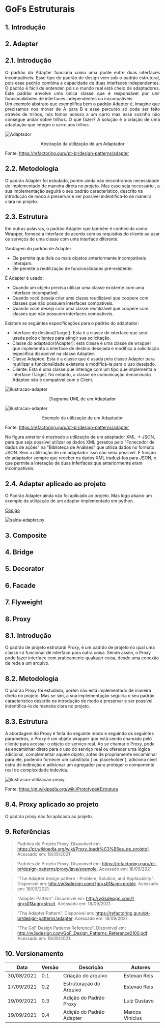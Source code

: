 # GoFs Estruturais

## 1. Introdução


## 2. Adapter 

## 2.1. Introdução

<div style="text-align: justify">O padrão do Adapter funciona como uma ponte entre duas interfaces incompatíveis. Esse tipo de padrão de design vem sob o padrão estrutural, pois esse padrão combina a capacidade de duas interfaces independentes. O padrão é fácil de entender, pois o mundo real está cheio de adaptadores.
Este padrão envolve uma única classe que é responsável por unir funcionalidades de interfaces independentes ou incompatíveis.</div>

<div style="text-align: justify">Um exemplo abstrato que exemplifica bem o padrão Adapter é, imagine que precisamos nos mover de A para B e esse percurso só pode ser feito através de trilhos, nós temos acesso a um carro mas esse sozinho não consegue andar sobre trilhos. O que fazer? A solução é a criação de uma adaptação que integre o carro aos trilhos.</div>

![Adaptador](./img/adaptador.png)
<p align = "center">Abstração da utilização de um Adaptador</p>

Fonte: https://refactoring.guru/pt-br/design-patterns/adapter
## 2.2. Metodologia

 O padrão Adapter foi estudado, porém ainda não encontramos necessidade de implementado de maneira direta no projeto. Mas caso seja necessário , a sua implementação seguirá o seu padrão característico, descrito na introdução de modo a preservar e ser possível indentificá-lo de maneira clara no projeto.

## 2.3. Estrutura

Em outras palavras, o padrão Adapter que também é conhecido como Wrapper, fornece a interface de acordo com os requisitos do cliente ao usar os serviços de uma classe com uma interface diferente.

Vantagem do padrão de Adapter
- Ele permite que dois ou mais objetos anteriormente incompatíveis interajam.
- Ele permite a reutilização de funcionalidades pré-existente.

É Adapter é usado:

- Quando um objeto precisa utilizar uma classe existente com uma interface incompatível.
- Quando você deseja criar uma classe reutilizável que coopere com classes que não possuem interfaces compatíveis.
- Quando você deseja criar uma classe reutilizável que coopere com classes que não possuem interfaces compatíveis.

Existem as seguintes especificações para o padrão do adaptador:

- Interface de destino(ITarget): Esta é a classe de interface que será usada pelos clientes para atingir sua solicitação.
- Classe do adaptador(Adapter): esta classe é uma classe de wrapper que implementa a interface de destino desejada e modifica a solicitação específica disponível na classe Adaptee.
- Classe Adaptee: Esta é a classe que é usada pela classe Adapter para reutilizar a funcionalidade existente e modificá-la para o uso desejado.
- Cliente: Esta é uma classe que interage com um tipo que implementa a interface ITarget. No entanto, a classe de comunicação denominada Adaptee não é compatível com o Client.

![ilustracao-adapter](./img/adapter.drawio.png)
<p align = "center">Diagrama UML de um Adaptador</p>

![ilustracao-adapter](./img/exemplo-adapter.png)
<p align = "center">Exemplo da utilização de um Adaptador</p>

Fonte: https://refactoring.guru/pt-br/design-patterns/adapter

No figura anterior é mostrado a utilização de um adaptador XML -> JSON, para que seja possível utilizar os dados XML gerados pelo "Fonecedor de dados de ações" na "Biblioteca de Análises" que utiliza dados no formato JSON. Sem a utilização de um adaptador isso não seria possível. É função do adaptador sempre que receber os dados XML traduzi-los para JSON, o que permite a interação de duas inferfaces que anteriormente eram incompatíveis.

## 2.4. Adapter aplicado ao projeto

O Padrão Adapter ainda não foi aplicado ao projeto. Mas logo abaixo um exemplo da utilização de um adapter implementado em python.

[Código](../assets/adapter.py)

![saída-adapter.py](./img/adapter-code.png)


## 3. Composite 
## 4. Bridge 
## 5. Decorator 
## 6. Facade 
## 7. Flyweight 
## 8. Proxy 

## 8.1. Introdução

O padrão de projeto estrutural Proxy, é um padrão de projeto no qual uma classe irá funcionar de interface para outra coisa. Sendo assim, o Proxy pode fazer interface com praticamente qualquer coisa, desde uma conexão de rede a um arquivo.

## 8.2. Metodologia

 O padrão Proxy foi estudado, porém não está implementado de maneira direta no projeto. Mas se sim, a sua implementação seguiria o seu padrão característico descrito na introdução de modo a preservar e ser possível indentífica-lo de maneira clara no projeto.

## 8.3. Estrutura

A abordagem do Proxy é feita do seguinte modo e seguindo os seguintes parametros, o Proxy é um objeto wrapper que está sendo chamado pelo cliente para acessar o objeto de serviço real. Ao se chamar o Proxy, pode se encaminhar direto para o uso do serviço real ou oferecer uma lógica adicional, complementar aquele objeto, antes de propriamente encaminhar para ele, podendo fornecer um substituto ( ou placeholder ), adiciona nível estra de indireção e adicionar um agregador para proteger o componente real de complexidade indevida. 

![ilustracao-utilizacao-proxy](https://user-images.githubusercontent.com/82710878/133911984-fe0ee114-3a83-4a03-8a7d-28dc27c3ad4c.png)

Fonte: https://pt.wikipedia.org/wiki/Prototype#Estrutura

## 8.4. Proxy aplicado ao projeto

O padrão proxy não foi aplicado ao projeto.

## 9. Referências

> Padrões de Projeto Proxy. Disponível em: <https://pt.wikipedia.org/wiki/Proxy_(padr%C3%B5es_de_projeto)>.  Acessado em: 18/09/2021

> Padrões de Projeto Proxy. Disponível em: <https://refactoring.guru/pt-br/design-patterns/proxy/java/example>.  Acessado em: 18/09/2021

>  "The Adapter design pattern - Problem, Solution, and Applicability". Disponivel em: <http://w3sdesign.com/?gr=s01&ugr=proble>. Acessado em: 18/09/2021.

> "Adapter Pattern". Disponivel em: <http://w3sdesign.com/?gr=s01&ugr=struct>. Acessado em: 18/09/2021.

> "The Adapter Pattern". Disponivel em: <https://refactoring.guru/pt-br/design-patterns/adapter>. Acessado em: 18/09/2021.

> "The GoF Design Patterns Reference". Disponivel em: <http://w3sdesign.com/GoF_Design_Patterns_Reference0100.pdf>. Acessado em: 18/09/2021.

## 10. Versionamento 

| Data       | Versão | Descrição         | Autores       | 
| ---------- | ------ | ----------------- | ------------- | 
| 30/08/2021 | 0.1    | Criação do arquivo| Estevao Reis  |
| 17/09/2021 | 0.2    | Estruturação do Arquivo| Estevao Reis |
| 19/09/2021 | 0.3    | Adição do Padrão Proxy| Luiz Gustavo  | 
| 19/09/2021 | 0.4    | Adição do Padrão Adapter| Marcos Vinícius  |              |
